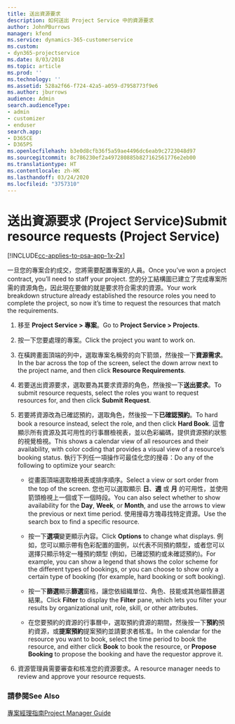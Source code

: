 ```yaml
---
title: 送出資源要求
description: 如何送出 Project Service 中的資源要求
author: JohnPBurrows
manager: kfend
ms.service: dynamics-365-customerservice
ms.custom:
- dyn365-projectservice
ms.date: 8/03/2018
ms.topic: article
ms.prod: ''
ms.technology: ''
ms.assetid: 528a2f66-f724-42a5-a059-d7958773f9e6
ms.author: jburrows
audience: Admin
search.audienceType:
- admin
- customizer
- enduser
search.app:
- D365CE
- D365PS
ms.openlocfilehash: b3e0d8cfb36f5a59ae4496dc6eab9c2723048d97
ms.sourcegitcommit: 8c786230ef2a497280885b827162561776e2eb00
ms.translationtype: HT
ms.contentlocale: zh-HK
ms.lasthandoff: 03/24/2020
ms.locfileid: "3757310"
---
```

# <a name="submit-resource-requests-project-service"></a><span data-ttu-id="923c5-103">送出資源要求 (Project Service)</span><span class="sxs-lookup"><span data-stu-id="923c5-103">Submit resource requests (Project Service)</span></span>

[!INCLUDE[cc-applies-to-psa-app-1x-2x](../includes/cc-applies-to-psa-app-1x-2x.md)]

<span data-ttu-id="923c5-104">一旦您的專案合約成交，您將需要配置專案的人員。</span><span class="sxs-lookup"><span data-stu-id="923c5-104">Once you’ve won a project contract, you’ll need to staff your project.</span></span> <span data-ttu-id="923c5-105">您的分工結構圖已建立了完成專案所需的資源角色，因此現在要做的就是要求符合需求的資源。</span><span class="sxs-lookup"><span data-stu-id="923c5-105">Your work breakdown structure already established the resource roles you need to complete the project, so now it’s time to request the resources that match the requirements.</span></span>  
  
1.  <span data-ttu-id="923c5-106">移至 **Project Service > 專案**。</span><span class="sxs-lookup"><span data-stu-id="923c5-106">Go to **Project Service > Projects**.</span></span>  
  
2.  <span data-ttu-id="923c5-107">按一下您要處理的專案。</span><span class="sxs-lookup"><span data-stu-id="923c5-107">Click the project you want to work on.</span></span>  
  
3.  <span data-ttu-id="923c5-108">在橫跨畫面頂端的列中，選取專案名稱旁的向下箭頭，然後按一下**資源需求**。</span><span class="sxs-lookup"><span data-stu-id="923c5-108">In the bar across the top of the screen, select the down arrow next to the project name, and then click **Resource Requirements**.</span></span>  
  
4.  <span data-ttu-id="923c5-109">若要送出資源要求，選取要為其要求資源的角色，然後按一下**送出要求**。</span><span class="sxs-lookup"><span data-stu-id="923c5-109">To submit resource requests, select the roles you want to request resources for, and then click **Submit Request**.</span></span>  
  
5.  <span data-ttu-id="923c5-110">若要將資源改為已確認預約，選取角色，然後按一下**已確認預約**。</span><span class="sxs-lookup"><span data-stu-id="923c5-110">To hard book a resource instead, select the role, and then click **Hard Book**.</span></span> <span data-ttu-id="923c5-111">這會顯示所有資源及其可用性的行事曆檢視表，並以色彩編碼，提供資源預約狀態的視覺檢視。</span><span class="sxs-lookup"><span data-stu-id="923c5-111">This shows a calendar view of all resources and their availability, with color coding that provides a visual view of a resource’s booking status.</span></span> <span data-ttu-id="923c5-112">執行下列任一項操作可最佳化您的搜尋：</span><span class="sxs-lookup"><span data-stu-id="923c5-112">Do any of the following to optimize your search:</span></span>  
  
    -   <span data-ttu-id="923c5-113">從畫面頂端選取檢視表或排序順序。</span><span class="sxs-lookup"><span data-stu-id="923c5-113">Select a view or sort order from the top of the screen.</span></span> <span data-ttu-id="923c5-114">您也可以選取顯示 **日**、**週** 或 **月** 的可用性，並使用箭頭檢視上一個或下一個時段。</span><span class="sxs-lookup"><span data-stu-id="923c5-114">You can also select whether to show availability for the **Day**, **Week**, or **Month**, and use the arrows to view the previous or next time period.</span></span> <span data-ttu-id="923c5-115">使用搜尋方塊尋找特定資源。</span><span class="sxs-lookup"><span data-stu-id="923c5-115">Use the search box to find a specific resource.</span></span>  
  
    -   <span data-ttu-id="923c5-116">按一下**選項**變更顯示內容。</span><span class="sxs-lookup"><span data-stu-id="923c5-116">Click **Options** to change what displays.</span></span> <span data-ttu-id="923c5-117">例如，您可以顯示帶有色彩配置的圖例，以代表不同預約類型，或者您可以選擇只顯示特定一種預約類型 (例如，已確認預約或未確認預約)。</span><span class="sxs-lookup"><span data-stu-id="923c5-117">For example, you can show a legend that shows the color scheme for the different types of bookings, or you can choose to show only a certain type of booking (for example, hard booking or soft booking).</span></span>  
  
    -   <span data-ttu-id="923c5-118">按一下**篩選**顯示**篩選**窗格，讓您依組織單位、角色、技能或其他屬性篩選結果。</span><span class="sxs-lookup"><span data-stu-id="923c5-118">Click **Filter** to display the **Filter** pane, which lets you filter your results by organizational unit, role, skill, or other attributes.</span></span>  
  
    -   <span data-ttu-id="923c5-119">在您要預約的資源的行事曆中，選取預約資源的期間，然後按一下**預約**預約資源，或**提案預約**提案預約並請要求者核准。</span><span class="sxs-lookup"><span data-stu-id="923c5-119">In the calendar for the resource you want to book, select the time period to book the resource, and either click **Book** to book the resource, or **Propose Booking** to propose the booking and have the requestor approve it.</span></span>  
  
6.  <span data-ttu-id="923c5-120">資源管理員需要審查和核准您的資源要求。</span><span class="sxs-lookup"><span data-stu-id="923c5-120">A resource manager needs to review and approve your resource requests.</span></span>  
  
### <a name="see-also"></a><span data-ttu-id="923c5-121">請參閱</span><span class="sxs-lookup"><span data-stu-id="923c5-121">See Also</span></span>  
 [<span data-ttu-id="923c5-122">專案經理指南</span><span class="sxs-lookup"><span data-stu-id="923c5-122">Project Manager Guide</span></span>](../project-service/project-manager-guide.md)
